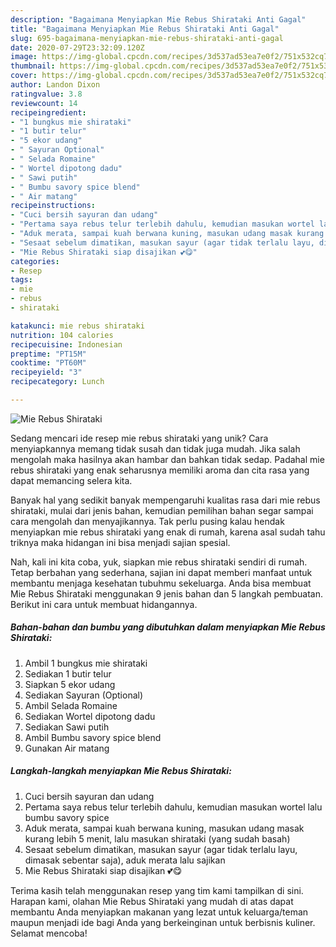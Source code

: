 ```yaml
---
description: "Bagaimana Menyiapkan Mie Rebus Shirataki Anti Gagal"
title: "Bagaimana Menyiapkan Mie Rebus Shirataki Anti Gagal"
slug: 695-bagaimana-menyiapkan-mie-rebus-shirataki-anti-gagal
date: 2020-07-29T23:32:09.120Z
image: https://img-global.cpcdn.com/recipes/3d537ad53ea7e0f2/751x532cq70/mie-rebus-shirataki-foto-resep-utama.jpg
thumbnail: https://img-global.cpcdn.com/recipes/3d537ad53ea7e0f2/751x532cq70/mie-rebus-shirataki-foto-resep-utama.jpg
cover: https://img-global.cpcdn.com/recipes/3d537ad53ea7e0f2/751x532cq70/mie-rebus-shirataki-foto-resep-utama.jpg
author: Landon Dixon
ratingvalue: 3.8
reviewcount: 14
recipeingredient:
- "1 bungkus mie shirataki"
- "1 butir telur"
- "5 ekor udang"
- " Sayuran Optional"
- " Selada Romaine"
- " Wortel dipotong dadu"
- " Sawi putih"
- " Bumbu savory spice blend"
- " Air matang"
recipeinstructions:
- "Cuci bersih sayuran dan udang"
- "Pertama saya rebus telur terlebih dahulu, kemudian masukan wortel lalu bumbu savory spice"
- "Aduk merata, sampai kuah berwana kuning, masukan udang masak kurang lebih 5 menit, lalu masukan shirataki (yang sudah basah)"
- "Sesaat sebelum dimatikan, masukan sayur (agar tidak terlalu layu, dimasak sebentar saja), aduk merata lalu sajikan"
- "Mie Rebus Shirataki siap disajikan 💕😋"
categories:
- Resep
tags:
- mie
- rebus
- shirataki

katakunci: mie rebus shirataki 
nutrition: 104 calories
recipecuisine: Indonesian
preptime: "PT15M"
cooktime: "PT60M"
recipeyield: "3"
recipecategory: Lunch

---
```



![Mie Rebus Shirataki](https://img-global.cpcdn.com/recipes/3d537ad53ea7e0f2/751x532cq70/mie-rebus-shirataki-foto-resep-utama.jpg)

Sedang mencari ide resep mie rebus shirataki yang unik? Cara menyiapkannya memang tidak susah dan tidak juga mudah. Jika salah mengolah maka hasilnya akan hambar dan bahkan tidak sedap. Padahal mie rebus shirataki yang enak seharusnya memiliki aroma dan cita rasa yang dapat memancing selera kita.



Banyak hal yang sedikit banyak mempengaruhi kualitas rasa dari mie rebus shirataki, mulai dari jenis bahan, kemudian pemilihan bahan segar sampai cara mengolah dan menyajikannya. Tak perlu pusing kalau hendak menyiapkan mie rebus shirataki yang enak di rumah, karena asal sudah tahu triknya maka hidangan ini bisa menjadi sajian spesial.


Nah, kali ini kita coba, yuk, siapkan mie rebus shirataki sendiri di rumah. Tetap berbahan yang sederhana, sajian ini dapat memberi manfaat untuk membantu menjaga kesehatan tubuhmu sekeluarga. Anda bisa membuat Mie Rebus Shirataki menggunakan 9 jenis bahan dan 5 langkah pembuatan. Berikut ini cara untuk membuat hidangannya.

<!--inarticleads1-->

##### Bahan-bahan dan bumbu yang dibutuhkan dalam menyiapkan Mie Rebus Shirataki:

1. Ambil 1 bungkus mie shirataki
1. Sediakan 1 butir telur
1. Siapkan 5 ekor udang
1. Sediakan  Sayuran (Optional)
1. Ambil  Selada Romaine
1. Sediakan  Wortel dipotong dadu
1. Sediakan  Sawi putih
1. Ambil  Bumbu savory spice blend
1. Gunakan  Air matang




<!--inarticleads2-->

##### Langkah-langkah menyiapkan Mie Rebus Shirataki:

1. Cuci bersih sayuran dan udang
1. Pertama saya rebus telur terlebih dahulu, kemudian masukan wortel lalu bumbu savory spice
1. Aduk merata, sampai kuah berwana kuning, masukan udang masak kurang lebih 5 menit, lalu masukan shirataki (yang sudah basah)
1. Sesaat sebelum dimatikan, masukan sayur (agar tidak terlalu layu, dimasak sebentar saja), aduk merata lalu sajikan
1. Mie Rebus Shirataki siap disajikan 💕😋




Terima kasih telah menggunakan resep yang tim kami tampilkan di sini. Harapan kami, olahan Mie Rebus Shirataki yang mudah di atas dapat membantu Anda menyiapkan makanan yang lezat untuk keluarga/teman maupun menjadi ide bagi Anda yang berkeinginan untuk berbisnis kuliner. Selamat mencoba!
